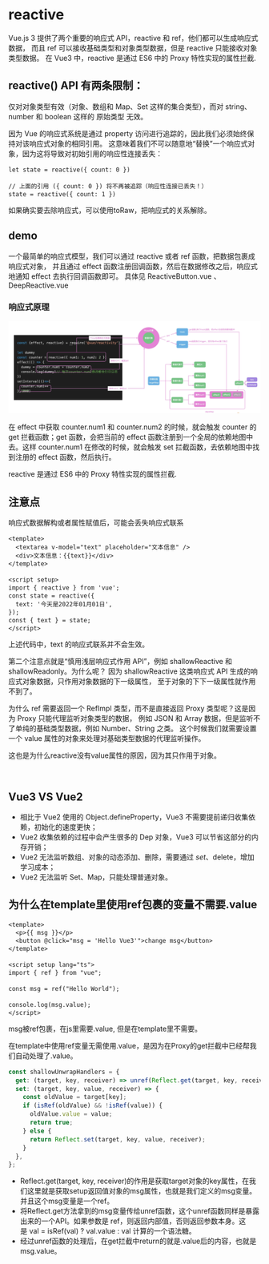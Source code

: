 # reactive 
Vue.js 3 提供了两个重要的响应式 API，reactive 和 ref，他们都可以生成响应式数据，
而且 ref 可以接收基础类型和对象类型数据，但是 reactive 只能接收对象类型数据。
在 Vue3 中，reactive 是通过 ES6 中的 Proxy 特性实现的属性拦截.
## reactive() API 有两条限制：

仅对对象类型有效（对象、数组和 Map、Set 这样的集合类型），而对 string、number 和 boolean 这样的 原始类型 无效。

因为 Vue 的响应式系统是通过 property 访问进行追踪的，因此我们必须始终保持对该响应式对象的相同引用。
这意味着我们不可以随意地“替换”一个响应式对象，因为这将导致对初始引用的响应性连接丢失：
```
let state = reactive({ count: 0 })

// 上面的引用 ({ count: 0 }) 将不再被追踪（响应性连接已丢失！）
state = reactive({ count: 1 })
```
如果确实要去除响应式，可以使用toRaw，把响应式的关系解除。

## demo
一个最简单的响应式模型，我们可以通过 reactive 或者 ref 函数，把数据包裹成响应式对象，
并且通过 effect 函数注册回调函数，然后在数据修改之后，响应式地通知 effect 去执行回调函数即可。
具体见 ReactiveButton.vue 、DeepReactive.vue 

### 响应式原理

<img src="响应式原理示意图.png" />

在 effect 中获取 counter.num1 和 counter.num2 的时候，就会触发 counter 的 get 拦截函数；get 函数，会把当前的 effect 函数注册到一个全局的依赖地图中去。这样 counter.num1 在修改的时候，就会触发 set 拦截函数，去依赖地图中找到注册的 effect 函数，然后执行。

reactive 是通过 ES6 中的 Proxy 特性实现的属性拦截.

## 注意点
响应式数据解构或者属性赋值后，可能会丢失响应式联系
```
<template>
  <textarea v-model="text" placeholder="文本信息" />
  <div>文本信息：{{text}}</div>
</template>

<script setup>
import { reactive } from 'vue';
const state = reactive({
  text: '今天是2022年01月01日',
});
const { text } = state;
</script>
```
上述代码中，text 的响应式联系并不会生效。

第二个注意点就是“慎用浅层响应式作用 API”，例如 shallowReactive 和 shallowReadonly。为什么呢？
因为 shallowReactive 这类响应式 API 生成的响应式对象数据，只作用对象数据的下一级属性，
至于对象的下下一级属性就作用不到了。

为什么 ref 需要返回一个 RefImpl 类型，而不是直接返回 Proxy 类型呢？这是因为 Proxy 只能代理监听对象类型的数据，
例如 JSON 和 Array 数据，但是监听不了单纯的基础类型数据，例如 Number、String 之类。
这个时候我们就需要设置一个 value 属性的对象来处理对基础类型数据的代理监听操作。

这也是为什么reactive没有value属性的原因，因为其只作用于对象。

<br>

## Vue3 VS Vue2
- 相比于 Vue2 使用的 Object.defineProperty，Vue3 不需要提前递归收集依赖，初始化的速度更快；
- Vue2 收集依赖的过程中会产生很多的 Dep 对象，Vue3 可以节省这部分的内存开销；
- Vue2 无法监听数组、对象的动态添加、删除，需要通过 $set、$delete，增加学习成本；
- Vue2 无法监听 Set、Map，只能处理普通对象。

## 为什么在template里使用ref包裹的变量不需要.value
```vue
<template>
  <p>{{ msg }}</p>
  <button @click="msg = 'Hello Vue3'">change msg</button>
</template>

<script setup lang="ts">
import { ref } from "vue";

const msg = ref("Hello World");

console.log(msg.value);
</script>
```
msg被ref包裹，在js里需要.value, 但是在template里不需要。

在template中使用ref变量无需使用.value，是因为在Proxy的get拦截中已经帮我们自动处理了.value。

```ts
const shallowUnwrapHandlers = {
  get: (target, key, receiver) => unref(Reflect.get(target, key, receiver)),
  set: (target, key, value, receiver) => {
    const oldValue = target[key];
    if (isRef(oldValue) && !isRef(value)) {
      oldValue.value = value;
      return true;
    } else {
      return Reflect.set(target, key, value, receiver);
    }
  },
};
```
- Reflect.get(target, key, receiver)的作用是获取target对象的key属性，在我们这里就是获取setup返回值对象的msg属性，也就是我们定义的msg变量。并且这个msg变量是一个ref。
- 将Reflect.get方法拿到的msg变量传给unref函数，这个unref函数同样是暴露出来的一个API。如果参数是 ref，则返回内部值，否则返回参数本身。这是 val = isRef(val) ? val.value : val 计算的一个语法糖。
- 经过unref函数的处理后，在get拦截中return的就是.value后的内容，也就是msg.value。